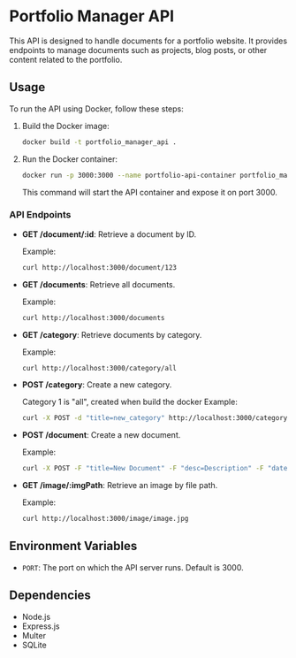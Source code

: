 # Portfolio Manager API

This API is designed to handle documents for a portfolio website. It provides endpoints to manage documents such as projects, blog posts, or other content related to the portfolio.

## Usage

To run the API using Docker, follow these steps:

1. Build the Docker image:

    ```bash
    docker build -t portfolio_manager_api .
    ```

2. Run the Docker container:

    ```bash
    docker run -p 3000:3000 --name portfolio-api-container portfolio_manager_api
    ```

    This command will start the API container and expose it on port 3000.

### API Endpoints

- **GET /document/:id**: Retrieve a document by ID.

    Example:
    ```bash
    curl http://localhost:3000/document/123
    ```

- **GET /documents**: Retrieve all documents.

    Example:
    ```bash
    curl http://localhost:3000/documents
    ```

- **GET /category**: Retrieve documents by category.

    Example:
    ```bash
    curl http://localhost:3000/category/all
    ```

- **POST /category**: Create a new category.

    Category 1 is "all", created when build the docker
    Example:
    ```bash
    curl -X POST -d "title=new_category" http://localhost:3000/category
    ```

- **POST /document**: Create a new document.

    Example:
    ```bash
    curl -X POST -F "title=New Document" -F "desc=Description" -F "date=2024-04-27" -F "categories[]=1" -F "file=@/path/to/image.jpg" http://localhost:3000/document
    ```

- **GET /image/:imgPath**: Retrieve an image by file path.

    Example:
    ```bash
    curl http://localhost:3000/image/image.jpg
    ```

## Environment Variables

- `PORT`: The port on which the API server runs. Default is 3000.

## Dependencies

- Node.js
- Express.js
- Multer
- SQLite
